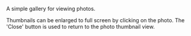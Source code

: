 ﻿A simple gallery for viewing photos.

Thumbnails can be enlarged to full screen by clicking on the photo. The 'Close' button is used to return to the photo thumbnail view.
